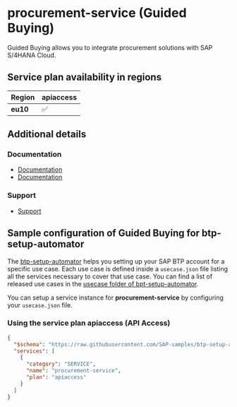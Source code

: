 # procurement-service (Guided Buying)

Guided Buying allows you to integrate procurement solutions with SAP S/4HANA Cloud.

## Service plan availability in regions

| Region | apiaccess |
|--------|-----------|
|  **eu10** | ✅ |

## Additional details
### Documentation

- [Documentation](https://help.sap.com/docs/GUIDED_BUYING)
- [Documentation](https://help.sap.com/docs/Guided%20Buying)

### Support

- [Support](https://help.sap.com/docs/GUIDED_BUYING/662c2bd15b5940cbaf249c814bedad91/8369e2f6dbbc44f8bfe72e69662db00c.html)

## Sample configuration of **Guided Buying** for btp-setup-automator

The [btp-setup-automator](https://github.com/SAP-samples/btp-setup-automator) helps you setting up your SAP BTP account for a specific use case. Each use case is defined inside a `usecase.json` file listing all the services necessary to cover that use case. You can find a list of released use cases in the [usecase folder of bpt-setup-automator](https://github.com/SAP-samples/btp-setup-automator/tree/main/usecases).

You can setup a service instance for **procurement-service** by configuring your `usecase.json` file.

### Using the service plan **apiaccess** (API Access)

```json
{
  "$schema": "https://raw.githubusercontent.com/SAP-samples/btp-setup-automator/main/libs/btpsa-usecase.json",
  "services": [
    {
      "category": "SERVICE",
      "name": "procurement-service",
      "plan": "apiaccess"
    }
  ]
}
```
